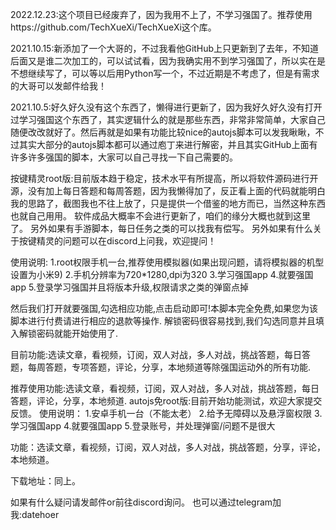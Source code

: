 2022.12.23:这个项目已经废弃了，因为我用不上了，不学习强国了。推荐使用https://github.com/TechXueXi/TechXueXi这个库。

2021.10.15:新添加了一个大哥的，不过我看他GitHub上只更新到了去年，不知道后面又是谁二次加工的，可以试试看，因为我确实用不到学习强国了，所以实在是不想继续写了，可以等以后用Python写一个，不过近期是不考虑了，但是有需求的大哥可以发邮件给我！


2021.10.5:好久好久没有这个东西了，懒得进行更新了，因为我好久好久没有打开过学习强国这个东西了，其实逻辑什么的就是那些东西，非常非常简单，大家自己随便改改就好了。然后再就是如果有功能比较nice的autojs脚本可以发我瞅瞅，不过其实大部分的autojs脚本都可以通过庖丁来进行解密，并且其实GitHub上面有许多许多强国的脚本，大家可以自己寻找一下自己需要的。


按键精灵root版:目前版本趋于稳定，技术水平有所提高，所以将软件源码进行开源，没有加上每日答题和每周答题，因为我懒得加了，反正看上面的代码就能明白我的思路了，截图我也不往上放了，只是提供一个借鉴的地方而已，当然这种东西也就自己用用。
软件成品大概率不会进行更新了，咱们的缘分大概也就到这里了。
另外如果有手游脚本，每日任务之类的可以找我有偿写。
另外如果有什么关于按键精灵的问题可以在discord上问我，欢迎提问！





使用说明:
1.root权限手机一台,推荐使用模拟器(如果出现问题，请将模拟器的机型设置为小米9)
2.手机分辨率为720*1280,dpi为320
3.学习强国app
4.就要强国app
5.登录学习强国并且将版本升级,权限请求之类的弹窗点掉


然后我们打开就要强国,勾选相应功能,点击启动即可!本脚本完全免费,如果您为该脚本进行付费请进行相应的退款等操作.
解锁密码很容易找到,我们勾选同意并且填入解锁密码就能开始使用了.

目前功能:选读文章，看视频，订阅，双人对战，多人对战，挑战答题，每日答题，每周答题，专项答题，评论，分享，本地频道等除强国运动外的所有功能.

推荐使用功能:选读文章，看视频，订阅，双人对战，多人对战，挑战答题，每日答题，评论，分享，本地频道.
autojs免root版:目前开始功能测试，欢迎大家提交反馈。
使用说明：
1.安卓手机一台（不能太老）
2.给予无障碍以及悬浮窗权限
3.学习强国app
4.就要强国app
5.登录账号，并处理弹窗/问题不是很大

功能：选读文章，看视频，订阅，双人对战，多人对战，挑战答题，分享，评论，本地频道。

下载地址：同上。

如果有什么疑问请发邮件or前往discord询问。
也可以通过telegram加我:datehoer
